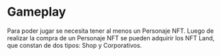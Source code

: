 # Gameplay

Para poder jugar se necesita tener al menos un Personaje NFT. Luego de realizar la compra de un Personaje NFT se pueden adquirir los NFT Land, que constan de dos tipos: Shop y Corporativos.
